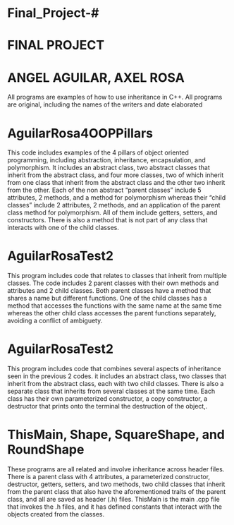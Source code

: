 # Final_Project-# 
# FINAL PROJECT
# ANGEL AGUILAR, AXEL ROSA

All programs are examples of how to use inheritance in C++.
All programs are original, including the names of the writers and date elaborated

# AguilarRosa4OOPPillars
This code includes examples of the 4 pillars of object oriented programming, including abstraction, inheritance, encapsulation, and polymorphism. It includes an abstract class, two abstract classes that inherit from the abstract class, and four more classes, two of which inherit from one class that inherit from the abstract class and the other two inherit from the other. Each of the non abstract “parent classes” include 5 attributes, 2 methods, and a method for polymorphism whereas their “child classes” include 2 attributes, 2 methods, and an application of the parent class method for polymorphism. All of them include getters, setters, and constructors. There is also a method that is not part of any class that interacts with one of the child classes.

# AguilarRosaTest2 
This program includes code that relates to classes that inherit from multiple classes. The code includes 2 parent classes with their own methods and attributes and 2 child classes. Both parent classes have a method that shares a name but different functions. One of the child classes has a method that accesses the functions with the same name at the same time whereas the other child class accesses the parent functions separately, avoiding a conflict of ambiguety.

# AguilarRosaTest2 
This program includes code that combines several aspects of inheritance seen in the previous 2 codes. it includes an abstract class, two classes that inherit from the abstract class, each with two child classes. There is also a separate class that inherits from several classes at the same time. Each class has their own parameterized constructor, a copy constructor, a destructor that prints onto the terminal the destruction of the object,. 

# ThisMain, Shape, SquareShape, and RoundShape
These programs are all related and involve inheritance across header files. There is a parent class with 4 attributes, a parameterized constructor, destructor, getters, setters, and two methods, two child classes that inherit from the parent class that also have the aforementioned traits of the parent class, and all are saved as header (.h) files. ThisMain is the main .cpp file that invokes the .h files, and it has defined constants that interact with the objects created from the classes.
